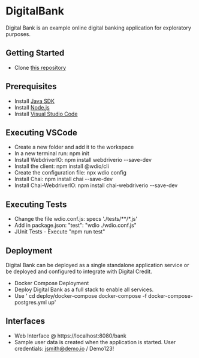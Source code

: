 # DigitalBank
Digital Bank is an example online digital banking application for exploratory purposes.
## Getting Started
* Clone [this repository](https://github.com/digisic/digitalbank-gen-one)
## Prerequisites
* Install [Java SDK](https://openjdk.java.net/)
* Install [Node.js](https://nodejs.org/download/release/v12.21.0/)
* Install [Visual Studio Code](https://code.visualstudio.com/download)
## Executing VSCode
* Create a new folder and add it to the workspace
* In a new terminal run: npm init 
* Install WebdriverIO: npm install webdriverio --save-dev
* Install the client: npm install @wdio/cli
* Create the configuration file: npx wdio config
* Install Chai: npm install chai --save-dev
* Install Chai-WebdriverIO: npm install chai-webdriverio --save-dev
## Executing Tests
* Change the file wdio.conf.js: specs './tests/**/*.js'
* Add in package.json: "test": "wdio ./wdio.conf.js"
* JUnit Tests - Execute "npm run test"
## Deployment
Digital Bank can be deployed as a single standalone application service or be deployed and configured to integrate with Digital Credit.
* Docker Compose Deployment
* Deploy Digital Bank as a full stack to enable all services.
* Use ' cd  deploy/docker-compose
 docker-compose -f docker-compose-postgres.yml up'
## Interfaces
* Web Interface @ https://localhost:8080/bank
* Sample user data is created when the application is started. User credentials: jsmith@demo.io / Demo123!
